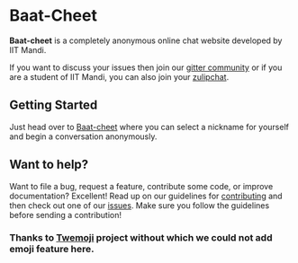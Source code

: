 # Baat-Cheet   
**Baat-cheet** is a completely anonymous online chat website developed by IIT Mandi.

If you want to discuss your issues then join our [gitter community](https://gitter.im/Baat-Cheet-IIT/community) or if you are a student of IIT Mandi, you can also join your [zulipchat](https://kamandprompt.zulipchat.com/#narrow/stream/201590-Baat-Cheet.20Project).

## Getting Started
Just head over to [Baat-cheet](http://baat-cheet-iit.herokuapp.com/) where you can select a nickname for yourself and begin a conversation anonymously.


## Want to help?

Want to file a bug, request a feature, contribute some code, or improve documentation? Excellent! Read up on our guidelines for [contributing](CONTRIBUTING.md) and then check out one of our [issues](https://github.com/KamandPrompt/baat-cheet/issues). Make sure you follow the guidelines before sending a contribution!

### Thanks to [Twemoji](https://twemoji.twitter.com/) project without which we could not add emoji feature here.
